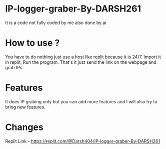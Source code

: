# IP-logger-graber-By-DARSH261
It is a code not fully coded by me also done by ai
# How to use ?
You have to do nothing just use a host like replit because it is 24/7. Import it in replit, Run the program. That's it just send the link on the webpage and grab IPs.
# Features
It does IP grabing only but you can add more features and I will also try to bring new features.
# Changes
Replit Link - https://replit.com/@Darsh404/IP-logger-graber-By-DARSH261
